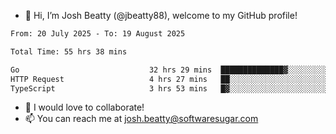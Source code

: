 - 👋 Hi, I’m Josh Beatty (@jbeatty88), welcome to my GitHub profile!

<!--START_SECTION:waka-->

```txt
From: 20 July 2025 - To: 19 August 2025

Total Time: 55 hrs 38 mins

Go                             32 hrs 29 mins  ██████████████▓░░░░░░░░░░   58.41 %
HTTP Request                   4 hrs 27 mins   ██░░░░░░░░░░░░░░░░░░░░░░░   08.01 %
TypeScript                     3 hrs 53 mins   █▓░░░░░░░░░░░░░░░░░░░░░░░   07.01 %
```

<!--END_SECTION:waka-->

- 💞️ I would love to collaborate!
- 📫 You can reach me at josh.beatty@softwaresugar.com

<!---
jbeatty88/jbeatty88 is a ✨ special ✨ repository because its `README.md` (this file) appears on your GitHub profile.
You can click the Preview link to take a look at your changes.
--->
